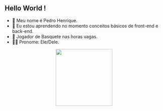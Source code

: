## Hello World !

- 📖 Meu nome é Pedro Henrique.
- 📕 Eu estou aprendendo no momento conceitos básicos de front-end e back-end.
- 🏀 Jogador de Basquete nas horas vagas.
- 👦🏽 Pronome: Ele/Dele.
<div align="center">
  <a href="https://github.com/PedroPrior">
  <img height="180em" src="https://github-readme-stats.vercel.app/api?username=PedroPrior&show_icons=true&theme=Dark"/>
